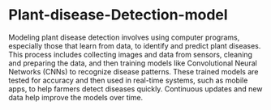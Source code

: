 # Plant-disease-Detection-model

Modeling plant disease detection involves using computer programs, especially those that learn from data, to identify and predict plant diseases. This process includes collecting images and data from sensors, cleaning and preparing the data, and then training models like Convolutional Neural Networks (CNNs) to recognize disease patterns. These trained models are tested for accuracy and then used in real-time systems, such as mobile apps, to help farmers detect diseases quickly. Continuous updates and new data help improve the models over time.

